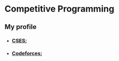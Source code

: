 # Competitive Programming

## My profile
- ### [CSES](https://cses.fi/user/163918);
- ### [Codeforces](https://codeforces.com/profile/K1ethoang);
